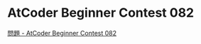 AtCoder Beginner Contest 082
===

[問題 - AtCoder Beginner Contest 082](https://atcoder.jp/contests/abc082/tasks)
